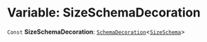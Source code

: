 # Variable: SizeSchemaDecoration

`Const` **SizeSchemaDecoration**: [`SchemaDecoration`](/en/auto-docs/editor/interfaces/SchemaDecoration-1.md)<[`SizeSchema`](/en/auto-docs/editor/interfaces/SizeSchema-1.md)>
